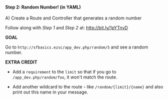 #### Step 2: Random Number! (in YAML)

A) Create a Route and Controller that generates a random number

Follow along with *Step 1* and *Step 2* at:
    http://bit.ly/1pYTnvD

**GOAL**

Go to `http://sfbasics.ezsc/app_dev.php/random/5` and
see a random number.

**EXTRA CREDIT**

* Add a `requirement` to the `limit` so that if you go to
`/app_dev.php/random/foo`, it won't match the route.

* Add another wildcard to the route - like `/random/{limit}/{name}`
and also print out this name in your message.

